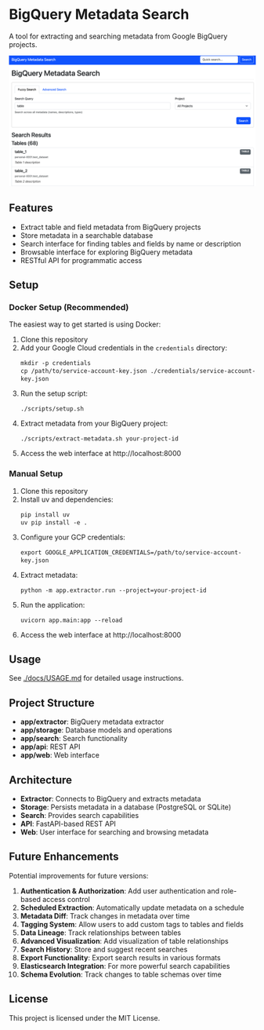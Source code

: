 # BigQuery Metadata Search

A tool for extracting and searching metadata from Google BigQuery projects.

![screenshot](./docs/screenshot.png)

## Features

- Extract table and field metadata from BigQuery projects
- Store metadata in a searchable database
- Search interface for finding tables and fields by name or description
- Browsable interface for exploring BigQuery metadata
- RESTful API for programmatic access

## Setup

### Docker Setup (Recommended)

The easiest way to get started is using Docker:

1. Clone this repository
2. Add your Google Cloud credentials in the `credentials` directory:
   ```
   mkdir -p credentials
   cp /path/to/service-account-key.json ./credentials/service-account-key.json
   ```
3. Run the setup script:
   ```
   ./scripts/setup.sh
   ```
4. Extract metadata from your BigQuery project:
   ```
   ./scripts/extract-metadata.sh your-project-id
   ```
5. Access the web interface at http://localhost:8000

### Manual Setup

1. Clone this repository
2. Install uv and dependencies:
   ```
   pip install uv
   uv pip install -e .
   ```
3. Configure your GCP credentials:
   ```
   export GOOGLE_APPLICATION_CREDENTIALS=/path/to/service-account-key.json
   ```
4. Extract metadata:
   ```
   python -m app.extractor.run --project=your-project-id
   ```
5. Run the application:
   ```
   uvicorn app.main:app --reload
   ```
6. Access the web interface at http://localhost:8000

## Usage

See [./docs/USAGE.md](USAGE.md) for detailed usage instructions.

## Project Structure

- **app/extractor**: BigQuery metadata extractor
- **app/storage**: Database models and operations
- **app/search**: Search functionality
- **app/api**: REST API
- **app/web**: Web interface

## Architecture

- **Extractor**: Connects to BigQuery and extracts metadata
- **Storage**: Persists metadata in a database (PostgreSQL or SQLite)
- **Search**: Provides search capabilities
- **API**: FastAPI-based REST API
- **Web**: User interface for searching and browsing metadata

## Future Enhancements

Potential improvements for future versions:

1. **Authentication & Authorization**: Add user authentication and role-based access control
2. **Scheduled Extraction**: Automatically update metadata on a schedule
3. **Metadata Diff**: Track changes in metadata over time
4. **Tagging System**: Allow users to add custom tags to tables and fields
5. **Data Lineage**: Track relationships between tables
6. **Advanced Visualization**: Add visualization of table relationships
7. **Search History**: Store and suggest recent searches
8. **Export Functionality**: Export search results in various formats
9. **Elasticsearch Integration**: For more powerful search capabilities
10. **Schema Evolution**: Track changes to table schemas over time

## License

This project is licensed under the MIT License.

